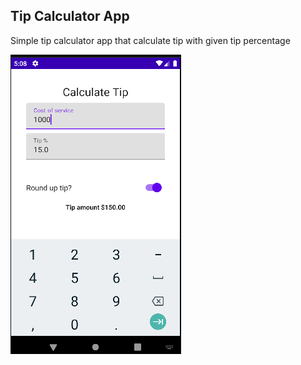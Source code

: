 ## Tip Calculator App

Simple tip calculator app that calculate tip with given tip percentage

![image](./calculate_tip.png)

